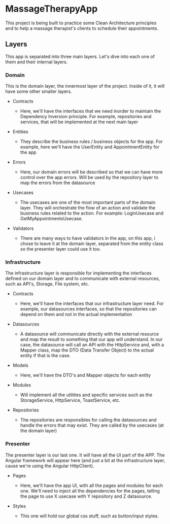 # MassageTherapyApp

This project is being built to practice some Clean Architecture principles and to help a massage therapist's clients to schedule their appointments.

## Layers

This app is separated into three main layers. Let's dive into each one of them and their internal layers.

### Domain
This is the domain layer, the innermost layer of the project. Inside of it, it will have some other smaller layers.

- Contracts
    - Here, we'll have the interfaces that we need inorder to maintain the Dependency Inversion principle.
    For example, repositories and services, that will be implemented at the next main layer

- Entities
    - They describe the business rules / business objects for the app. For example, here we'll have the UserEntity and AppointmentEntity for the app
        
- Errors
    - Here, our domain errors will be described so that we can have more control over the app errors. Will be used by the repository layer to map the errors from the datasource

- Usecases
    - The usecases are one of the most important parts of the domain layer. They will orchestrate the flow of an action and validate the business rules related to the action. For example: LoginUsecase and GetMyAppointmentsUsecase.

- Validators
    - There are many ways to have validators in the app, on this app, i chose to leave it at the domain layer, separated from the entity class so the presenter layer could use it too. 

### Infrastructure
The infrastructure layer is responsible for implementing the interfaces defined on our domain layer and to communicate with external resources, such as API's, Storage, File system, etc.

- Contracts
    - Here, we'll have the interfaces that our infrastructure layer need. For example, our datasources interfaces, so that the repositories can depend on them and not in the actual implementation

- Datasources
    - A datasource will communicate directly with the external resource and map the result to something that our app will understand. In our case, the datasource will call an API with the HttpService and, with a Mapper class, map the DTO (Data Transfer Object) to the actual entity if that is the case.
        
- Models
    - Here, we'll have the DTO's and Mapper objects for each entity

- Modules
    - Will implement all the utilities and specific services such as the StorageService, HttpService, ToastService, etc.

- Repositories
    - The repositories are responsibles for calling the datasources and handle the errors that may exist. They are called by the usecases (at the domain layer) 

### Presenter
The presenter layer is our last one. It will have all the UI part of the APP. The Angular framework will appear here (and just a bit at the infrastructure layer, cause we're using the Angular HttpClient).

- Pages
    - Here, we'll have the app UI, with all the pages and modules for each one. We'll need to inject all the dependencies for the pages, telling the page to use X usecase with Y repository and Z datasource. 

- Styles
    - This one will hold our global css stuff, such as button/input styles. 
  

